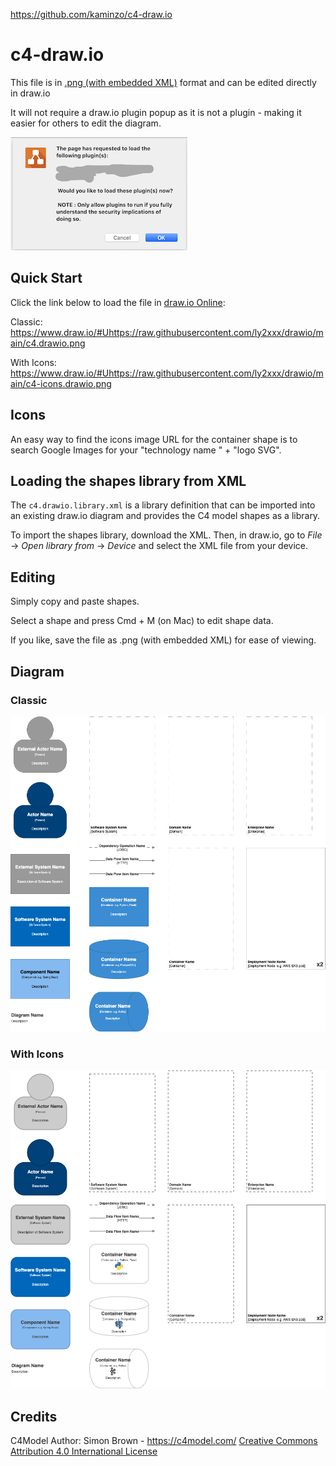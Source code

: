 https://github.com/kaminzo/c4-draw.io

# c4-draw.io

This file is in [.png (with embedded XML)](https://www.diagrams.net/blog/xml-in-png) format and can be edited directly in draw.io

It will not require a draw.io plugin popup as it is not a plugin - making it easier for others to edit the diagram.

![draw.io-plugin-popup](/drawio_plugin_popup.png)

## Quick Start

Click the link below to load the file in [draw.io Online](https://www.draw.io/#Uhttps://github.com/kaminzo/c4-draw.io/raw/master/c4.drawio.png):

Classic: <https://www.draw.io/#Uhttps://raw.githubusercontent.com/ly2xxx/drawio/main/c4.drawio.png>

With Icons: <https://www.draw.io/#Uhttps://raw.githubusercontent.com/ly2xxx/drawio/main/c4-icons.drawio.png>

## Icons

An easy way to find the icons image URL for the container shape is to search Google Images for your "technology name " + "logo SVG".

## Loading the shapes library from XML

The `c4.drawio.library.xml` is a library definition that can be imported into an existing draw.io diagram and provides the C4 model shapes as a library.

To import the shapes library, download the XML. Then, in draw.io, go to *File* -> *Open library from* -> *Device* and select the XML file from your device.

## Editing

Simply copy and paste shapes.

Select a shape and press Cmd + M (on Mac) to edit shape data.

If you like, save the file as .png (with embedded XML) for ease of viewing.

## Diagram

### Classic

[![c4-draw.io](/c4.drawio.png)](https://www.draw.io/#Uhttps://raw.githubusercontent.com/kaminzo/c4-draw.io/master/c4.drawio.png)

### With Icons

[![c4-icons--draw.io](/c4-icons.drawio.png)](https://www.draw.io/#Uhttps://raw.githubusercontent.com/kaminzo/c4-draw.io/master/c4-icons.drawio.png)

## Credits

C4Model Author: Simon Brown - <https://c4model.com/> [Creative Commons Attribution 4.0 International License](https://creativecommons.org/licenses/by/4.0/)
